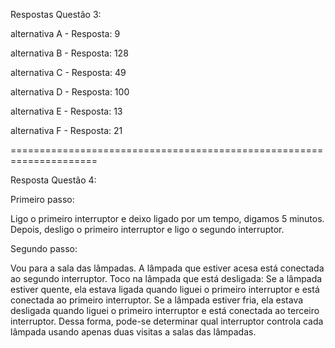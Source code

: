 Respostas Questão 3:

alternativa A - Resposta: 9

alternativa B - Resposta: 128

alternativa C - Resposta: 49

alternativa D - Resposta: 100

alternativa E - Resposta: 13

alternativa F - Resposta: 21

=====================================================================

Resposta Questão 4:

Primeiro passo:

Ligo o primeiro interruptor e deixo ligado por um tempo, digamos 5 minutos.
Depois, desligo o primeiro interruptor e ligo o segundo interruptor.

Segundo passo:

Vou para a sala das lâmpadas.
A lâmpada que estiver acesa está conectada ao segundo interruptor.
Toco na lâmpada que está desligada:
Se a lâmpada estiver quente, ela estava ligada quando liguei o primeiro interruptor e está conectada ao primeiro interruptor.
Se a lâmpada estiver fria, ela estava desligada quando liguei o primeiro interruptor e está conectada ao terceiro interruptor.
Dessa forma, pode-se determinar qual interruptor controla cada lâmpada usando apenas duas visitas a salas das lâmpadas.
